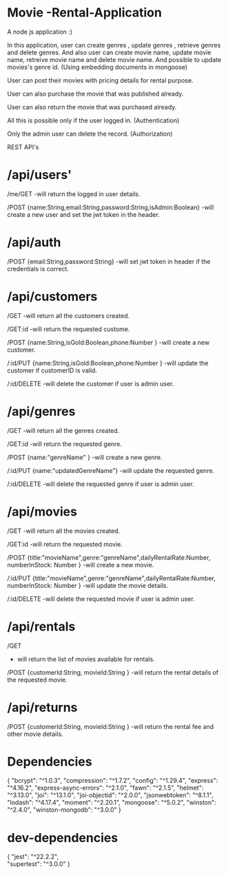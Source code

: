 # Movie -Rental-Application
A node js application :)

In this application, user can create genres , update genres , retrieve genres and delete genres.
And also user can create movie name, update movie name, retreive movie name and delete movie name.
And possible to update movies's genre id. (Using embedding documents in mongoose)

User can post their movies with pricing details for rental purpose.

User can also purchase the movie that was published already.

User can also return the movie that was purchased already.

All this is possible only if the user logged in. (Authentication)

Only the admin user can delete the record. (Authorization)

REST API's

/api/users'
==============
/me/GET
-will return the logged in user details.

/POST {name:String,email:String,password:String,isAdmin:Boolean}
-will create a new user and set the jwt token in the header.

/api/auth
=============
/POST {email:String,password:String}
-will set jwt token in header if the credentials is correct.


/api/customers
===============
/GET
-will return all the customers created.

/GET:id
-will return the requested custome.

/POST {name:String,isGold:Boolean,phone:Number }
-will create a new customer.

/:id/PUT {name:String,isGold:Boolean,phone:Number }
-will update the customer if customerID is valid.

/:id/DELETE
-will delete the customer if user is admin user.

/api/genres
============

/GET
-will return all the genres created.

/GET:id
-will return the requested genre.

/POST {name:"genreName" }
-will create a new genre.

/:id/PUT {name:"updatedGenreName"}
-will update the requested genre.

/:id/DELETE
-will delete the requested genre if user is admin user.

/api/movies
============
/GET
-will return all the movies created.

/GET:id
-will return the requested movie.

/POST {title:"movieName",genre:"genreName",dailyRentalRate:Number, numberInStock: Number }
-will create a new movie.

/:id/PUT {title:"movieName",genre:"genreName",dailyRentalRate:Number, numberInStock: Number }
-will update the movie details.

/:id/DELETE
-will delete the requested movie if user is admin user.


/api/rentals
===============

/GET
- will return the list of movies available for rentals.

/POST {customerId:String, movieId:String }
-will return the rental details of the requested movie.


/api/returns
================
/POST {customerId:String, movieId:String }
-will return the rental fee and other movie details.


Dependencies
================

{
    "bcrypt": "^1.0.3",
    "compression": "^1.7.2",
    "config": "^1.29.4",
    "express": "^4.16.2",
    "express-async-errors": "^2.1.0",
    "fawn": "^2.1.5",
    "helmet": "^3.13.0",
    "joi": "^13.1.0",
    "joi-objectid": "^2.0.0",
    "jsonwebtoken": "^8.1.1",
    "lodash": "^4.17.4",
    "moment": "^2.20.1",
    "mongoose": "^5.0.2",
    "winston": "^2.4.0",
    "winston-mongodb": "^3.0.0"
  }

dev-dependencies
===================
{
    "jest": "^22.2.2",  
    "supertest": "^3.0.0"
  }

